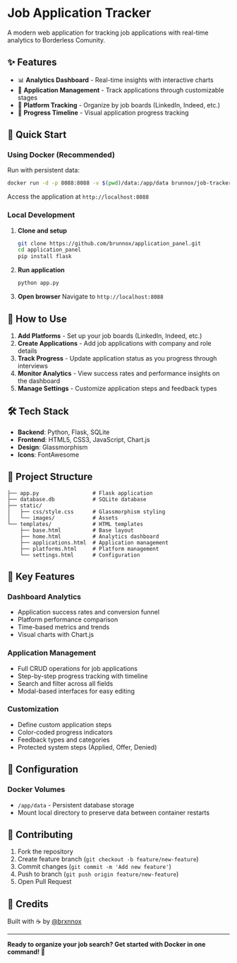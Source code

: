 # Job Application Tracker

A modern web application for tracking job applications with real-time analytics to Borderless Comunity.

## ✨ Features

- 📊 **Analytics Dashboard** - Real-time insights with interactive charts
- 📝 **Application Management** - Track applications through customizable stages  
- 🏢 **Platform Tracking** - Organize by job boards (LinkedIn, Indeed, etc.)
- 🎯 **Progress Timeline** - Visual application progress tracking

## 🚀 Quick Start

### Using Docker (Recommended)

Run with persistent data:
```bash
docker run -d -p 8088:8088 -v $(pwd)/data:/app/data brunnox/job-tracker
```

Access the application at `http://localhost:8088`

### Local Development

1. **Clone and setup**
   ```bash
   git clone https://github.com/brunnox/application_panel.git
   cd application_panel
   pip install flask
   ```

2. **Run application**
   ```bash
   python app.py
   ```

3. **Open browser**
   Navigate to `http://localhost:8088`

## 📖 How to Use

1. **Add Platforms** - Set up your job boards (LinkedIn, Indeed, etc.)
2. **Create Applications** - Add job applications with company and role details
3. **Track Progress** - Update application status as you progress through interviews
4. **Monitor Analytics** - View success rates and performance insights on the dashboard
5. **Manage Settings** - Customize application steps and feedback types

## 🛠 Tech Stack

- **Backend**: Python, Flask, SQLite
- **Frontend**: HTML5, CSS3, JavaScript, Chart.js
- **Design**: Glassmorphism
- **Icons**: FontAwesome

## 📁 Project Structure

```
├── app.py                 # Flask application
├── database.db            # SQLite database
├── static/
│   ├── css/style.css      # Glassmorphism styling
│   └── images/            # Assets
└── templates/             # HTML templates
    ├── base.html          # Base layout
    ├── home.html          # Analytics dashboard
    ├── applications.html  # Application management
    ├── platforms.html     # Platform management
    └── settings.html      # Configuration
```

## 🎯 Key Features

### Dashboard Analytics
- Application success rates and conversion funnel
- Platform performance comparison  
- Time-based metrics and trends
- Visual charts with Chart.js

### Application Management
- Full CRUD operations for job applications
- Step-by-step progress tracking with timeline
- Search and filter across all fields
- Modal-based interfaces for easy editing

### Customization
- Define custom application steps
- Color-coded progress indicators
- Feedback types and categories
- Protected system steps (Applied, Offer, Denied)

## 🔧 Configuration

### Docker Volumes
- `/app/data` - Persistent database storage
- Mount local directory to preserve data between container restarts


## 🤝 Contributing

1. Fork the repository
2. Create feature branch (`git checkout -b feature/new-feature`)
3. Commit changes (`git commit -m 'Add new feature'`)
4. Push to branch (`git push origin feature/new-feature`)
5. Open Pull Request


## 🙏 Credits

Built with ☕ by [@brxnnox](https://github.com/brxnnox)

---

**Ready to organize your job search? Get started with Docker in one command! 🚀**